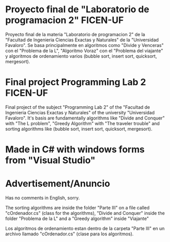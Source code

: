 # Proyecto final de "Laboratorio de programacion 2" FICEN-UF

Proyecto final de la materia "Laboratorio de programacion 2" de la "Facultad de Ingenieria Ciencias Exactas y Naturales" de la "Universidad Favaloro".
Se basa principalmente en algoritmos como "Divide y Venceras" con el "Problema de la L", "Algoritmo Voraz" con el "Problema del viajante" y algoritmos de ordenamiento varios (bubble sort, insert sort, quicksort, mergesort).

# Final project Programming Lab 2 FICEN-UF

Final project of the subject "Programming Lab 2" of the "Facultad de Ingenieria Ciencias Exactas y Naturales" of the university "Universidad Favaloro".
It's basis are fundamentally algorithms like "Divide and Conquer" with "The L problem", "Greedy Algorithm" with "The traveler trouble" and sorting algorithms like (bubble sort, insert sort, quicksort, mergesort).

# Made in C\# with windows forms from "Visual Studio"

# Advertisement/Anuncio

Has no comments in English, sorry.

The sorting algorithms are inside the folder "Parte III" on a file called "cOrdenador.cs" (class for the algorithms), "Divide and Conquer" inside the folder "Problema de la L" and a "Greedy algorithm" inside "Viajante"

Los algoritmos de ordenamiento estan dentro de la carpeta "Parte III" en un archivo llamado "cOrdenador.cs" (clase para los algoritmos).